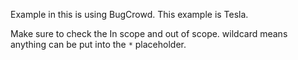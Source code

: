 Example in this is using BugCrowd. This example is Tesla.

Make sure to check the In scope and out of scope. wildcard means anything can be put into the `*` placeholder.